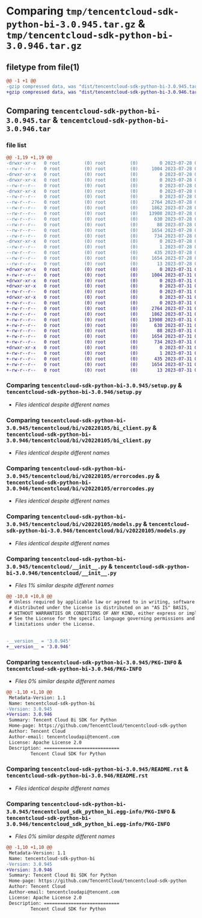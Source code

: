 # Comparing `tmp/tencentcloud-sdk-python-bi-3.0.945.tar.gz` & `tmp/tencentcloud-sdk-python-bi-3.0.946.tar.gz`

## filetype from file(1)

```diff
@@ -1 +1 @@
-gzip compressed data, was "dist/tencentcloud-sdk-python-bi-3.0.945.tar", last modified: Fri Jul 28 00:21:47 2023, max compression
+gzip compressed data, was "dist/tencentcloud-sdk-python-bi-3.0.946.tar", last modified: Mon Jul 31 00:19:41 2023, max compression
```

## Comparing `tencentcloud-sdk-python-bi-3.0.945.tar` & `tencentcloud-sdk-python-bi-3.0.946.tar`

### file list

```diff
@@ -1,19 +1,19 @@
-drwxr-xr-x   0 root         (0) root         (0)        0 2023-07-28 00:21:47.000000 tencentcloud-sdk-python-bi-3.0.945/
--rw-r--r--   0 root         (0) root         (0)     1004 2023-07-28 00:21:47.000000 tencentcloud-sdk-python-bi-3.0.945/setup.py
-drwxr-xr-x   0 root         (0) root         (0)        0 2023-07-28 00:21:47.000000 tencentcloud-sdk-python-bi-3.0.945/tencentcloud/
-drwxr-xr-x   0 root         (0) root         (0)        0 2023-07-28 00:21:47.000000 tencentcloud-sdk-python-bi-3.0.945/tencentcloud/bi/
--rw-r--r--   0 root         (0) root         (0)        0 2023-07-28 00:21:47.000000 tencentcloud-sdk-python-bi-3.0.945/tencentcloud/bi/__init__.py
-drwxr-xr-x   0 root         (0) root         (0)        0 2023-07-28 00:21:47.000000 tencentcloud-sdk-python-bi-3.0.945/tencentcloud/bi/v20220105/
--rw-r--r--   0 root         (0) root         (0)        0 2023-07-28 00:21:47.000000 tencentcloud-sdk-python-bi-3.0.945/tencentcloud/bi/v20220105/__init__.py
--rw-r--r--   0 root         (0) root         (0)     2764 2023-07-28 00:21:47.000000 tencentcloud-sdk-python-bi-3.0.945/tencentcloud/bi/v20220105/bi_client.py
--rw-r--r--   0 root         (0) root         (0)     1862 2023-07-28 00:21:47.000000 tencentcloud-sdk-python-bi-3.0.945/tencentcloud/bi/v20220105/errorcodes.py
--rw-r--r--   0 root         (0) root         (0)    13908 2023-07-28 00:21:47.000000 tencentcloud-sdk-python-bi-3.0.945/tencentcloud/bi/v20220105/models.py
--rw-r--r--   0 root         (0) root         (0)      630 2023-07-28 00:21:47.000000 tencentcloud-sdk-python-bi-3.0.945/tencentcloud/__init__.py
--rw-r--r--   0 root         (0) root         (0)       88 2023-07-28 00:21:47.000000 tencentcloud-sdk-python-bi-3.0.945/setup.cfg
--rw-r--r--   0 root         (0) root         (0)     1654 2023-07-28 00:21:47.000000 tencentcloud-sdk-python-bi-3.0.945/PKG-INFO
--rw-r--r--   0 root         (0) root         (0)      734 2023-07-28 00:21:47.000000 tencentcloud-sdk-python-bi-3.0.945/README.rst
-drwxr-xr-x   0 root         (0) root         (0)        0 2023-07-28 00:21:47.000000 tencentcloud-sdk-python-bi-3.0.945/tencentcloud_sdk_python_bi.egg-info/
--rw-r--r--   0 root         (0) root         (0)        1 2023-07-28 00:21:47.000000 tencentcloud-sdk-python-bi-3.0.945/tencentcloud_sdk_python_bi.egg-info/dependency_links.txt
--rw-r--r--   0 root         (0) root         (0)      435 2023-07-28 00:21:47.000000 tencentcloud-sdk-python-bi-3.0.945/tencentcloud_sdk_python_bi.egg-info/SOURCES.txt
--rw-r--r--   0 root         (0) root         (0)     1654 2023-07-28 00:21:47.000000 tencentcloud-sdk-python-bi-3.0.945/tencentcloud_sdk_python_bi.egg-info/PKG-INFO
--rw-r--r--   0 root         (0) root         (0)       13 2023-07-28 00:21:47.000000 tencentcloud-sdk-python-bi-3.0.945/tencentcloud_sdk_python_bi.egg-info/top_level.txt
+drwxr-xr-x   0 root         (0) root         (0)        0 2023-07-31 00:19:41.000000 tencentcloud-sdk-python-bi-3.0.946/
+-rw-r--r--   0 root         (0) root         (0)     1004 2023-07-31 00:19:41.000000 tencentcloud-sdk-python-bi-3.0.946/setup.py
+drwxr-xr-x   0 root         (0) root         (0)        0 2023-07-31 00:19:41.000000 tencentcloud-sdk-python-bi-3.0.946/tencentcloud/
+drwxr-xr-x   0 root         (0) root         (0)        0 2023-07-31 00:19:41.000000 tencentcloud-sdk-python-bi-3.0.946/tencentcloud/bi/
+-rw-r--r--   0 root         (0) root         (0)        0 2023-07-31 00:19:41.000000 tencentcloud-sdk-python-bi-3.0.946/tencentcloud/bi/__init__.py
+drwxr-xr-x   0 root         (0) root         (0)        0 2023-07-31 00:19:41.000000 tencentcloud-sdk-python-bi-3.0.946/tencentcloud/bi/v20220105/
+-rw-r--r--   0 root         (0) root         (0)        0 2023-07-31 00:19:41.000000 tencentcloud-sdk-python-bi-3.0.946/tencentcloud/bi/v20220105/__init__.py
+-rw-r--r--   0 root         (0) root         (0)     2764 2023-07-31 00:19:41.000000 tencentcloud-sdk-python-bi-3.0.946/tencentcloud/bi/v20220105/bi_client.py
+-rw-r--r--   0 root         (0) root         (0)     1862 2023-07-31 00:19:41.000000 tencentcloud-sdk-python-bi-3.0.946/tencentcloud/bi/v20220105/errorcodes.py
+-rw-r--r--   0 root         (0) root         (0)    13908 2023-07-31 00:19:41.000000 tencentcloud-sdk-python-bi-3.0.946/tencentcloud/bi/v20220105/models.py
+-rw-r--r--   0 root         (0) root         (0)      630 2023-07-31 00:19:41.000000 tencentcloud-sdk-python-bi-3.0.946/tencentcloud/__init__.py
+-rw-r--r--   0 root         (0) root         (0)       88 2023-07-31 00:19:41.000000 tencentcloud-sdk-python-bi-3.0.946/setup.cfg
+-rw-r--r--   0 root         (0) root         (0)     1654 2023-07-31 00:19:41.000000 tencentcloud-sdk-python-bi-3.0.946/PKG-INFO
+-rw-r--r--   0 root         (0) root         (0)      734 2023-07-31 00:19:41.000000 tencentcloud-sdk-python-bi-3.0.946/README.rst
+drwxr-xr-x   0 root         (0) root         (0)        0 2023-07-31 00:19:41.000000 tencentcloud-sdk-python-bi-3.0.946/tencentcloud_sdk_python_bi.egg-info/
+-rw-r--r--   0 root         (0) root         (0)        1 2023-07-31 00:19:41.000000 tencentcloud-sdk-python-bi-3.0.946/tencentcloud_sdk_python_bi.egg-info/dependency_links.txt
+-rw-r--r--   0 root         (0) root         (0)      435 2023-07-31 00:19:41.000000 tencentcloud-sdk-python-bi-3.0.946/tencentcloud_sdk_python_bi.egg-info/SOURCES.txt
+-rw-r--r--   0 root         (0) root         (0)     1654 2023-07-31 00:19:41.000000 tencentcloud-sdk-python-bi-3.0.946/tencentcloud_sdk_python_bi.egg-info/PKG-INFO
+-rw-r--r--   0 root         (0) root         (0)       13 2023-07-31 00:19:41.000000 tencentcloud-sdk-python-bi-3.0.946/tencentcloud_sdk_python_bi.egg-info/top_level.txt
```

### Comparing `tencentcloud-sdk-python-bi-3.0.945/setup.py` & `tencentcloud-sdk-python-bi-3.0.946/setup.py`

 * *Files identical despite different names*

### Comparing `tencentcloud-sdk-python-bi-3.0.945/tencentcloud/bi/v20220105/bi_client.py` & `tencentcloud-sdk-python-bi-3.0.946/tencentcloud/bi/v20220105/bi_client.py`

 * *Files identical despite different names*

### Comparing `tencentcloud-sdk-python-bi-3.0.945/tencentcloud/bi/v20220105/errorcodes.py` & `tencentcloud-sdk-python-bi-3.0.946/tencentcloud/bi/v20220105/errorcodes.py`

 * *Files identical despite different names*

### Comparing `tencentcloud-sdk-python-bi-3.0.945/tencentcloud/bi/v20220105/models.py` & `tencentcloud-sdk-python-bi-3.0.946/tencentcloud/bi/v20220105/models.py`

 * *Files identical despite different names*

### Comparing `tencentcloud-sdk-python-bi-3.0.945/tencentcloud/__init__.py` & `tencentcloud-sdk-python-bi-3.0.946/tencentcloud/__init__.py`

 * *Files 1% similar despite different names*

```diff
@@ -10,8 +10,8 @@
 # Unless required by applicable law or agreed to in writing, software
 # distributed under the License is distributed on an "AS IS" BASIS,
 # WITHOUT WARRANTIES OR CONDITIONS OF ANY KIND, either express or implied.
 # See the License for the specific language governing permissions and
 # limitations under the License.
 
 
-__version__ = '3.0.945'
+__version__ = '3.0.946'
```

### Comparing `tencentcloud-sdk-python-bi-3.0.945/PKG-INFO` & `tencentcloud-sdk-python-bi-3.0.946/PKG-INFO`

 * *Files 0% similar despite different names*

```diff
@@ -1,10 +1,10 @@
 Metadata-Version: 1.1
 Name: tencentcloud-sdk-python-bi
-Version: 3.0.945
+Version: 3.0.946
 Summary: Tencent Cloud Bi SDK for Python
 Home-page: https://github.com/TencentCloud/tencentcloud-sdk-python
 Author: Tencent Cloud
 Author-email: tencentcloudapi@tencent.com
 License: Apache License 2.0
 Description: ============================
         Tencent Cloud SDK for Python
```

### Comparing `tencentcloud-sdk-python-bi-3.0.945/README.rst` & `tencentcloud-sdk-python-bi-3.0.946/README.rst`

 * *Files identical despite different names*

### Comparing `tencentcloud-sdk-python-bi-3.0.945/tencentcloud_sdk_python_bi.egg-info/PKG-INFO` & `tencentcloud-sdk-python-bi-3.0.946/tencentcloud_sdk_python_bi.egg-info/PKG-INFO`

 * *Files 0% similar despite different names*

```diff
@@ -1,10 +1,10 @@
 Metadata-Version: 1.1
 Name: tencentcloud-sdk-python-bi
-Version: 3.0.945
+Version: 3.0.946
 Summary: Tencent Cloud Bi SDK for Python
 Home-page: https://github.com/TencentCloud/tencentcloud-sdk-python
 Author: Tencent Cloud
 Author-email: tencentcloudapi@tencent.com
 License: Apache License 2.0
 Description: ============================
         Tencent Cloud SDK for Python
```

